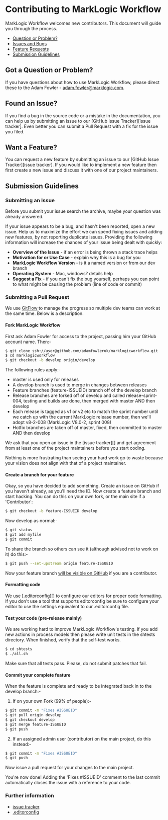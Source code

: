 # Contributing to MarkLogic Workflow

MarkLogic Workflow welcomes new contributors. This document will guide you
through the process.

 - [Question or Problem?](#question)
 - [Issues and Bugs](#issue)
 - [Feature Requests](#feature)
 - [Submission Guidelines](#submit)

## <a name="question"></a> Got a Question or Problem?

If you have questions about how to use MarkLogic Workflow, please direct these to the
Adam Fowler - adam.fowler@marklogic.com.

## <a name="issue"></a> Found an Issue?
If you find a bug in the source code or a mistake in the documentation, you can help us by
submitting an issue to our [GitHub Issue Tracker][issue tracker]. Even better you can submit a Pull Request
with a fix for the issue you filed.

## <a name="feature"></a> Want a Feature?
You can request a new feature by submitting an issue to our [GitHub Issue Tracker][issue tracker].  If you
would like to implement a new feature then first create a new issue and discuss it with one of our
project maintainers.

## <a name="submit"></a> Submission Guidelines

### Submitting an Issue
Before you submit your issue search the archive, maybe your question was already answered.

If your issue appears to be a bug, and hasn't been reported, open a new issue.
Help us to maximize the effort we can spend fixing issues and adding new
features, by not reporting duplicate issues.  Providing the following information will increase the
chances of your issue being dealt with quickly:

* **Overview of the Issue** - if an error is being thrown a stack trace helps
* **Motivation for or Use Case** - explain why this is a bug for you
* **MarkLogic Workflow Version** - is it a named version or from our dev branch
* **Operating System** - Mac, windows? details help
* **Suggest a Fix** - if you can't fix the bug yourself, perhaps you can point to what might be
  causing the problem (line of code or commit)

### Submitting a Pull Request

We use [GitFlow](https://www.atlassian.com/git/tutorials/comparing-workflows/gitflow-workflow) to manage the
progress so multiple dev teams can work at the same time. Below is a description.

#### Fork MarkLogic Workflow

First ask Adam Fowler for access to the project, passing him your GitHub account name. Then:-

```sh
$ git clone ssh://user@github.com/adamfowleruk/marklogicworkflow.git
$ cd marklogicworkflow
$ git checkout -b develop origin/develop
```

The following rules apply:-
- master is used only for releases
- A develop branch is used to merge in changes between releases
- Feature branches (feature-ISSUEID) branch off of the develop branch
- Release branches are forked off of develop and called release-sprint-004, testing and builds are done, then merged with master AND then develop
 - Each release is tagged as v1 or v2 etc to match the sprint number until we catch up with the current MarkLogic release number, then we'll adopt v8-2-008 (MarkLogic V8.0-2, sprint 008)
- Hotfix branches are taken off of master, fixed, then committed to master AND then develop

We ask that you open an issue in the [issue tracker][] and get agreement from
at least one of the project maintainers before you start coding.

Nothing is more frustrating than seeing your hard work go to waste because
your vision does not align with that of a project maintainer.


#### Create a branch for your feature

Okay, so you have decided to add something. Create an issue on GitHub if you haven't already, as you'll need the ID.
Now create a feature branch and start hacking. You can do this on your own fork, or the main site if a 'Contributor':

```sh
$ git checkout -b feature-ISSUEID develop
```

Now develop as normal:-

```sh
$ git status
$ git add myfile
$ git commit
```

To share the branch so others can see it (although advised not to work on it) do this:-

```sh
$ git push --set-upstream origin feature-ISSUEID
```

Now your feature branch [will be visible on GitHub](https://github.com/adamfowleruk/marklogicworkflow/branches) if you
are a contributor.

#### Formatting code

We use [.editorconfig][] to configure our editors for proper code formatting. If you don't
use a tool that supports editorconfig be sure to configure your editor to use the settings
equivalent to our .editorconfig file.

#### Test your code (pre-release mainly)

We are working hard to improve MarkLogic Workflow's testing. If you add new actions
in process models then please write unit tests in the shtests directory.
When finished, verify that the self-test works.

```sh
$ cd shtests
$ ./all.sh
```

Make sure that all tests pass. Please, do not submit patches that fail.


#### Commit your complete feature

When the feature is complete and ready to be integrated back in to the develop branch:-

1. If on your own Fork (99% of people):-
```sh
$ git commit -m "Fixes #ISSUEID"
$ git pull origin develop
$ git checkout develop
$ git merge feature-ISSUEID
$ git push
```

2. If an assigned admin user (contributor) on the main project, do this instead:-
```sh
$ git commit -m "Fixes #ISSUEID"
$ git push
```

Now issue a pull request for your changes to the main project.


You're now done! Adding the 'Fixes #ISSUEID' comment to the last commit automatically closes the issue with a reference
to your code.

### Further information

- [issue tracker](https://github.com/adamfowleruk/marklogicworkflow/issues)
- [.editorconfig](http://editorconfig.org/)
